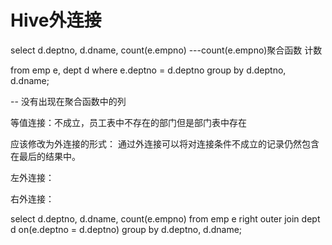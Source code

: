 # Hive外连接


select d.deptno, d.dname, count(e.empno) ---count(e.empno)聚合函数 计数 

from emp e, dept d where e.deptno = d.deptno group by d.deptno, d.dname;

-- 没有出现在聚合函数中的列 

等值连接：不成立，员工表中不存在的部门但是部门表中存在 

应该修改为外连接的形式： 通过外连接可以将对连接条件不成立的记录仍然包含在最后的结果中。 

左外连接： 

右外连接： 

select d.deptno, d.dname, count(e.empno) from emp e right outer join dept d on(e.deptno = d.deptno) group by d.deptno, d.dname;

<!--
create time: 2018-04-11 11:21:02
Author: Alfred

This file is created by Marboo<http://marboo.io> template file $MARBOO_HOME/.media/starts/default.md
本文件由 Marboo<http://marboo.io> 模板文件 $MARBOO_HOME/.media/starts/default.md 创建
-->

